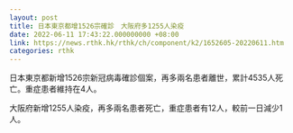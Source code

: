 ```yaml
---
layout: post
title: 日本東京都增1526宗確診　大阪府多1255人染疫
date: 2022-06-11 17:43:22.000000000 +08:00
link: https://news.rthk.hk/rthk/ch/component/k2/1652605-20220611.htm
categories: rthk
---
```


日本東京都新增1526宗新冠病毒確診個案，再多兩名患者離世，累計4535人死亡。重症患者維持在4人。

大阪府新增1255人染疫，再多兩名患者死亡，重症患者有12人，較前一日減少1人。
